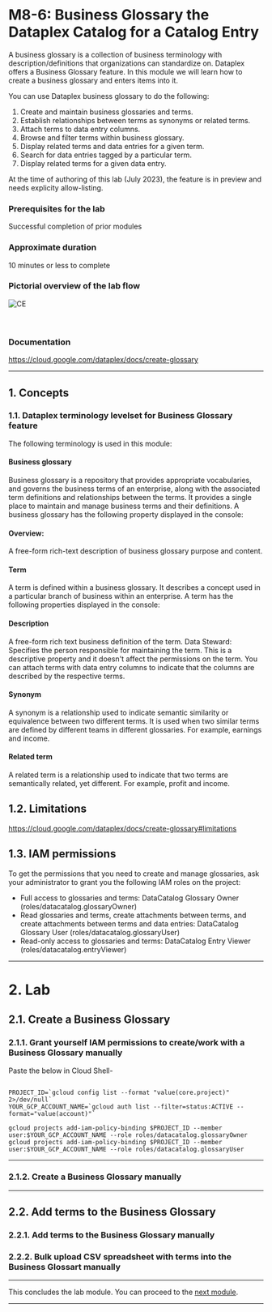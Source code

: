 # M8-6: Business Glossary the Dataplex Catalog for a Catalog Entry

A business glossary is a collection of business terminology with description/definitions that organizations can standardize on. Dataplex offers a Business Glossary feature. In this module we will learn how to create a business glossary and enters items into it.

You can use Dataplex business glossary to do the following:

1. Create and maintain business glossaries and terms.
2. Establish relationships between terms as synonyms or related terms.
3. Attach terms to data entry columns.
4. Browse and filter terms within business glossary.
5. Display related terms and data entries for a given term.
6. Search for data entries tagged by a particular term.
7. Display related terms for a given data entry.

At the time of authoring of this lab (July 2023), the feature is in preview and needs explicity allow-listing.

### Prerequisites for the lab

Successful completion of prior modules

### Approximate duration

10 minutes or less to complete

### Pictorial overview of the lab flow

![CE](../01-images/m086-00-a.png)   
<br><br>

### Documentation

https://cloud.google.com/dataplex/docs/create-glossary

<hr>

## 1. Concepts

### 1.1. Dataplex terminology levelset for Business Glossary feature
The following terminology is used in this module:

#### Business glossary
Business glossary is a repository that provides appropriate vocabularies, and governs the business terms of an enterprise, along with the associated term definitions and relationships between the terms. It provides a single place to maintain and manage business terms and their definitions. A business glossary has the following property displayed in the console:

#### Overview: 
A free-form rich-text description of business glossary purpose and content.

#### Term
A term is defined within a business glossary. It describes a concept used in a particular branch of business within an enterprise. A term has the following properties displayed in the console:

#### Description
A free-form rich text business definition of the term.
Data Steward: Specifies the person responsible for maintaining the term. This is a descriptive property and it doesn't affect the permissions on the term.
You can attach terms with data entry columns to indicate that the columns are described by the respective terms.

#### Synonym
A synonym is a relationship used to indicate semantic similarity or equivalence between two different terms. It is used when two similar terms are defined by different teams in different glossaries. For example, earnings and income.

#### Related term
A related term is a relationship used to indicate that two terms are semantically related, yet different. For example, profit and income.

## 1.2. Limitations

https://cloud.google.com/dataplex/docs/create-glossary#limitations

## 1.3. IAM permissions

To get the permissions that you need to create and manage glossaries, ask your administrator to grant you the following IAM roles on the project:

- Full access to glossaries and terms: DataCatalog Glossary Owner (roles/datacatalog.glossaryOwner)
- Read glossaries and terms, create attachments between terms, and create attachments between terms and data entries: DataCatalog Glossary User (roles/datacatalog.glossaryUser)
- Read-only access to glossaries and terms: DataCatalog Entry Viewer (roles/datacatalog.entryViewer)

<hr>


# 2. Lab

## 2.1. Create a Business Glossary

### 2.1.1. Grant yourself IAM permissions to create/work with a Business Glossary manually

Paste the below in Cloud Shell-
```

PROJECT_ID=`gcloud config list --format "value(core.project)" 2>/dev/null`
YOUR_GCP_ACCOUNT_NAME=`gcloud auth list --filter=status:ACTIVE --format="value(account)"`

gcloud projects add-iam-policy-binding $PROJECT_ID --member user:$YOUR_GCP_ACCOUNT_NAME --role roles/datacatalog.glossaryOwner
gcloud projects add-iam-policy-binding $PROJECT_ID --member user:$YOUR_GCP_ACCOUNT_NAME --role roles/datacatalog.glossaryUser

```
<hr>

### 2.1.2. Create a Business Glossary manually



<hr>

## 2.2. Add terms to the Business Glossary


### 2.2.1. Add terms to the Business Glossary manually


### 2.2.2. Bulk upload CSV spreadsheet with terms into the Business Glossart manually




<hr>



This concludes the lab module. You can proceed to the [next module](module-09-1-data-lineage-with-bigquery.md).

<hr>

